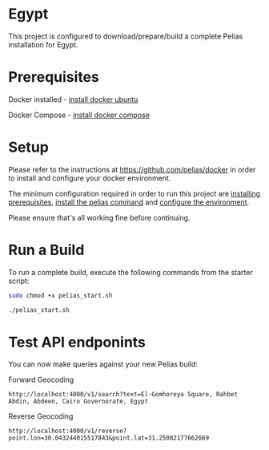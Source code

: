 # Egypt

This project is configured to download/prepare/build a complete Pelias installation for Egypt.

# Prerequisites

Docker installed - [install docker ubuntu](https://www.digitalocean.com/community/tutorials/how-to-install-and-use-docker-on-ubuntu-20-04)

Docker Compose - [install docker compose ](https://www.digitalocean.com/community/tutorials/how-to-install-and-use-docker-compose-on-ubuntu-20-04)

# Setup

Please refer to the instructions at https://github.com/pelias/docker in order to install and configure your docker environment.

The minimum configuration required in order to run this project are [installing prerequisites](https://github.com/pelias/docker#prerequisites), [install the pelias command](https://github.com/pelias/docker#installing-the-pelias-command) and [configure the environment](https://github.com/pelias/docker#configure-environment).

Please ensure that's all working fine before continuing.

# Run a Build

To run a complete build, execute the following commands from the starter script:

```bash
sudo chmod +x pelias_start.sh

./pelias_start.sh
```

# Test API endponints

You can now make queries against your new Pelias build:

Forward Geocoding

    http://localhost:4000/v1/search?text=El-Gomhoreya Square, Rahbet Abdin, Abdeen, Cairo Governorate, Egypt

Reverse Geocoding

    http://localhost:4000/v1/reverse?point.lon=30.043244015517843&point.lat=31.25082177662669
